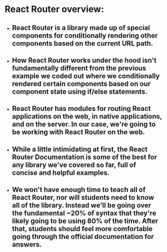 # React Router overview:

- ## React Router is a library made up of special components for conditionally rendering other components based on the current URL path.

- ## How React Router works under the hood isn't fundamentally different from the previous example we coded out where we conditionally rendered certain components based on our component state using if/else statements.

- ## React Router has modules for routing React applications on the web, in native applications, and on the server. In our case, we're going to be working with React Router on the web.

- ## While a little intimidating at first, the React Router Documentation is some of the best for any library we've covered so far, full of concise and helpful examples.

- ## We won't have enough time to teach all of React Router, nor will students need to know all of the library. Instead we'll be going over the fundamental ~20% of syntax that they're likely going to be using 80% of the time. After that, students should feel more comfortable going through the official documentation for answers.